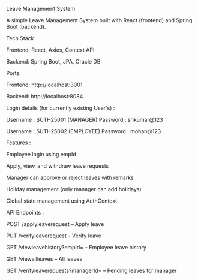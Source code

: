 Leave Management System

A simple Leave Management System built with React (frontend) and Spring Boot (backend).

Tech Stack

Frontend: React, Axios, Context API

Backend: Spring Boot, JPA, Oracle DB

Ports:

Frontend: http://localhost:3001

Backend: http://localhost:8084

Login details (for currently existing User's) : 

Username : SUTH25001     (MANAGER)
Password : srikumar@123

Username : SUTH25002     (EMPLOYEE)
Password : mohan@123 

Features :

Employee login using empId

Apply, view, and withdraw leave requests

Manager can approve or reject leaves with remarks

Holiday management (only manager can add holidays)

Global state management using AuthContext

API Endpoints :

POST /applyleaverequest – Apply leave

PUT /verifyleaverequest – Verify leave

GET /viewleavehistory?empId= – Employee leave history

GET /viewallleaves – All leaves

GET /verifyleaverequests?managerId= – Pending leaves for manager
